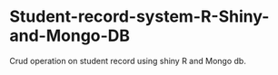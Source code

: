 # Student-record-system-R-Shiny-and-Mongo-DB
Crud operation on student record using shiny R and Mongo db.
